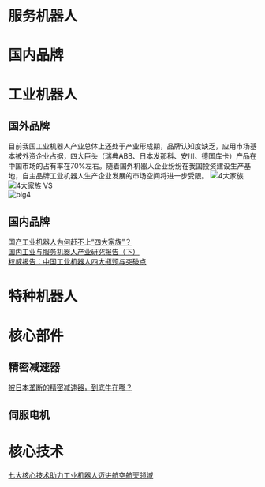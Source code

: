 
# 服务机器人

# 国内品牌


# 工业机器人
## 国外品牌
目前我国工业机器人产业总体上还处于产业形成期，品牌认知度缺乏，应用市场基本被外资企业占据，四大巨头（瑞典ABB、日本发那科、安川、德国库卡）产品在中国市场的占有率在70%左右。随着国外机器人企业纷纷在我国投资建设生产基地，自主品牌工业机器人生产企业发展的市场空间将进一步受限。
![4大家族](http://images.ofweek.com/Upload/News/2016-8/Sandy/9/25.jpg)<br>
![4大家族 VS](http://images.ofweek.com/Upload/News/2017-05/12/Sunny/1494548695076097625.jpg)<br>
![big4](https://timgsa.baidu.com/timg?image&quality=80&size=b9999_10000&sec=1545199487910&di=22f0babf09a0e6c31f2174cb63209490&imgtype=0&src=http%3A%2F%2Fdata.useit.com.cn%2Fuseitdata%2Fforum%2F201507%2F10%2F175035d2s90ug00c6zpc3t.jpg)<br>

## 国内品牌
[国产工业机器人为何赶不上“四大家族”？](http://www.gongkong.com/news/201806/381682.html)<br>
[国内工业与服务机器人产业研究报告（下）](http://blog.sina.com.cn/s/blog_be62e9a90102wj9d.html)<br>
[权威报告：中国工业机器人四大瓶颈与突破点](http://www.gymf.com.cn/robot/cn/news/2017-5-12/2765.html)<BR>

# 特种机器人


# 核心部件

## 精密减速器
[被日本垄断的精密减速器，到底牛在哪？](https://baijiahao.baidu.com/s?id=1616651042938702262&wfr=spider&for=pc)<br>


## 伺服电机

## 

# 核心技术
[七大核心技术助力工业机器人迈进航空航天领域](http://www.21ic.com/news/control/201606/678895.htm)<br>
